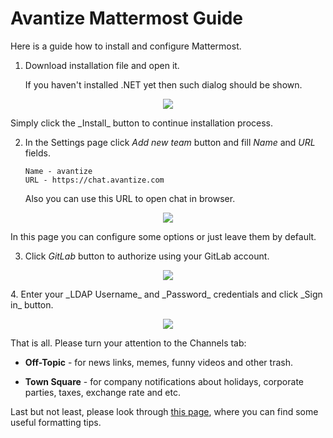 # Avantize Mattermost Guide

Here is a guide how to install and configure Mattermost.

1. Download installation file and open it.

   If you haven't installed .NET yet then such dialog should be shown.
<p align="center"><img src="https://raw.github.com/SMelanko/AvantizeGuide/master/1-communication/2-mattermost/imgs/img-1.png"/></p>
   Simply click the _Install_ button to continue installation process.

2. In the Settings page click _Add new team_ button and fill _Name_ and _URL_ fields.
   ```
   Name - avantize
   URL - https://chat.avantize.com
   ```
   Also you can use this URL to open chat in browser.
<p align="center"><img src="https://raw.github.com/SMelanko/AvantizeGuide/master/1-communication/2-mattermost/imgs/img-2.png"/></p>
   In this page you can configure some options or just leave them by default.

3. Click _GitLab_ button to authorize using your GitLab account.
<p align="center"><img src="https://raw.github.com/SMelanko/AvantizeGuide/master/1-communication/2-mattermost/imgs/img-3.png"/></p>
4. Enter your _LDAP Username_ and _Password_ credentials and click _Sign in_ button.

<p align="center"><img src="https://raw.github.com/SMelanko/AvantizeGuide/master/1-communication/2-mattermost/imgs/img-4.png"/></p>

   That is all. Please turn your attention to the Channels tab:
   
   * __Off-Topic__ - for news links, memes, funny videos and other trash.
	  
   * __Town Square__ - for company notifications about holidays, corporate parties, taxes, exchange rate and etc.

Last but not least, please look through [this page](https://docs.mattermost.com/help/messaging/formatting-text.html), where you can find some useful formatting tips.
